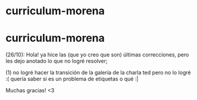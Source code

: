 # curriculum-morena
# curriculum-morena

(26/10): Hola! ya hice las (que yo creo que son) últimas correcciones, pero les dejo anotado lo que no logré resolver;

(1)  no logré hacer la transición de la galería de la charla ted pero no lo logré :( quería saber si es un problema de etiquetas o qué :|

Muchas gracias! <3
